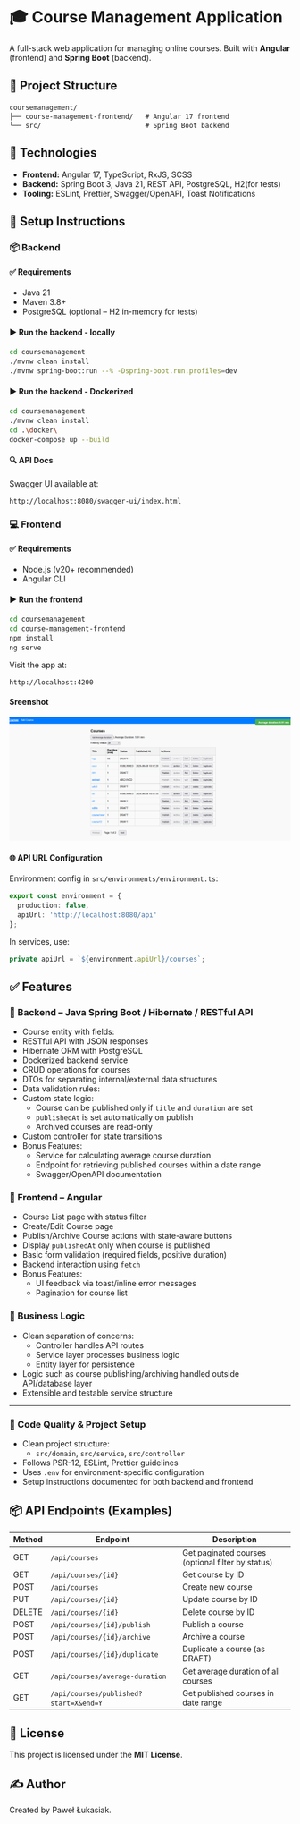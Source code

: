 # 🎓 Course Management Application

A full-stack web application for managing online courses. Built with **Angular** (frontend) and **Spring Boot** (backend).

## 📁 Project Structure

```
coursemanagement/
├── course-management-frontend/   # Angular 17 frontend
└── src/                          # Spring Boot backend
```

## 🚀 Technologies

- **Frontend:** Angular 17, TypeScript, RxJS, SCSS
- **Backend:** Spring Boot 3, Java 21, REST API, PostgreSQL, H2(for tests)
- **Tooling:** ESLint, Prettier, Swagger/OpenAPI, Toast Notifications

## 🔧 Setup Instructions

### 📦 Backend

#### ✅ Requirements
- Java 21
- Maven 3.8+
- PostgreSQL (optional – H2 in-memory for tests)

#### ▶️ Run the backend - locally

```bash (powershell)
cd coursemanagement
./mvnw clean install
./mvnw spring-boot:run --% -Dspring-boot.run.profiles=dev

```

#### ▶️ Run the backend - Dockerized

```bash (powershell)
cd coursemanagement
./mvnw clean install
cd .\docker\
docker-compose up --build

```

#### 🔍 API Docs

Swagger UI available at:

```
http://localhost:8080/swagger-ui/index.html
```

### 💻 Frontend

#### ✅ Requirements
- Node.js (v20+ recommended)
- Angular CLI

#### ▶️ Run the frontend

```bash
cd coursemanagement
cd course-management-frontend
npm install
ng serve
```

Visit the app at:

```
http://localhost:4200
```

#### Sreenshot

![img.png](img.png)

#### 🌐 API URL Configuration

Environment config in `src/environments/environment.ts`:

```ts
export const environment = {
  production: false,
  apiUrl: 'http://localhost:8080/api'
};
```

In services, use:

```ts
private apiUrl = `${environment.apiUrl}/courses`;
```

## ✅ Features

### 🔹 Backend – Java Spring Boot / Hibernate / RESTful API

- Course entity with fields:
- RESTful API with JSON responses
- Hibernate ORM with PostgreSQL
- Dockerized backend service
- CRUD operations for courses
- DTOs for separating internal/external data structures
- Data validation rules:
- Custom state logic:
    - Course can be published only if `title` and `duration` are set
    - `publishedAt` is set automatically on publish
    - Archived courses are read-only
- Custom controller for state transitions
- Bonus Features:
    - Service for calculating average course duration
    - Endpoint for retrieving published courses within a date range
    - Swagger/OpenAPI documentation

### 🔹 Frontend – Angular

- Course List page with status filter
- Create/Edit Course page
- Publish/Archive Course actions with state-aware buttons
- Display `publishedAt` only when course is published
- Basic form validation (required fields, positive duration)
- Backend interaction using `fetch`
- Bonus Features:
    - UI feedback via toast/inline error messages
    - Pagination for course list

### 🔹 Business Logic

- Clean separation of concerns:
    - Controller handles API routes
    - Service layer processes business logic
    - Entity layer for persistence
- Logic such as course publishing/archiving handled outside API/database layer
- Extensible and testable service structure

---

### 🔹 Code Quality & Project Setup

- Clean project structure:
    - `src/domain`, `src/service`, `src/controller`
- Follows PSR-12, ESLint, Prettier guidelines
- Uses `.env` for environment-specific configuration
- Setup instructions documented for both backend and frontend

## 📦 API Endpoints (Examples)

| Method | Endpoint                               | Description                                       |
| ------ | -------------------------------------- | ------------------------------------------------- |
| GET    | `/api/courses`                         | Get paginated courses (optional filter by status) |
| GET    | `/api/courses/{id}`                    | Get course by ID                                  |
| POST   | `/api/courses`                         | Create new course                                 |
| PUT    | `/api/courses/{id}`                    | Update course by ID                               |
| DELETE | `/api/courses/{id}`                    | Delete course by ID                               |
| POST   | `/api/courses/{id}/publish`            | Publish a course                                  |
| POST   | `/api/courses/{id}/archive`            | Archive a course                                  |
| POST   | `/api/courses/{id}/duplicate`          | Duplicate a course (as DRAFT)                     |
| GET    | `/api/courses/average-duration`        | Get average duration of all courses               |
| GET    | `/api/courses/published?start=X&end=Y` | Get published courses in date range               |



## 📄 License

This project is licensed under the **MIT License**.

## ✍️ Author

Created by Paweł Łukasiak.
